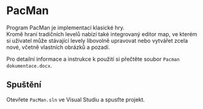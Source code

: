 # PacMan

Program PacMan je implementací klasické hry.  
Kromě hraní tradičních levelů nabízí také integrovaný editor map, ve kterém si uživatel může stávající levely libovolně upravovat nebo vytvářet zcela nové, včetně vlastních obrázků a pozadí.  

Pro detailní informace a instrukce k použití si přečtěte soubor `Pacman dokumentace.docx`.

## Spuštění

Otevřete `PacMan.sln` ve Visual Studiu a spusťte projekt.
